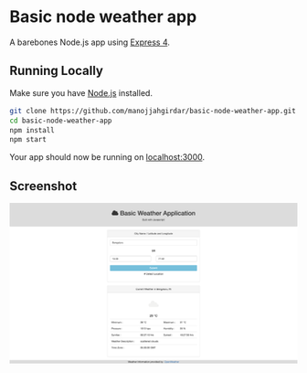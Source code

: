 # Basic node weather app

A barebones Node.js app using [Express 4](http://expressjs.com/).

## Running Locally

Make sure you have [Node.js](http://nodejs.org/) installed.

```sh
git clone https://github.com/manojjahgirdar/basic-node-weather-app.git
cd basic-node-weather-app
npm install
npm start
```

Your app should now be running on [localhost:3000](http://localhost:3000/).

## Screenshot

![screenshot](doc/source/images/screenshot.png)
